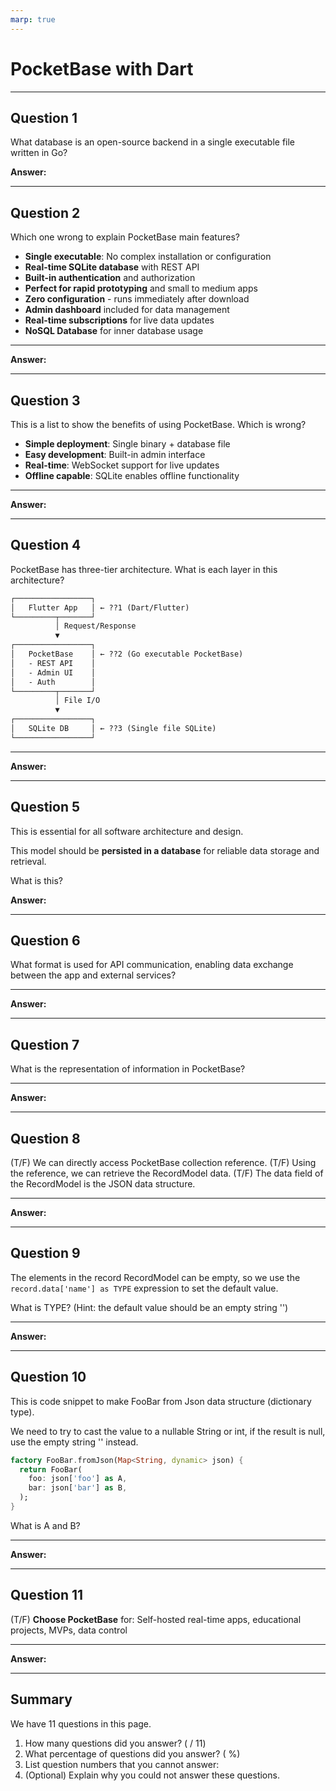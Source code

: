 ```yaml
---
marp: true
---
```


# PocketBase with Dart

---

## Question 1

What database is an open-source backend in a single executable file written in Go?

**Answer:**


---

## Question 2

Which one wrong to explain PocketBase main features?

- **Single executable**: No complex installation or configuration
- **Real-time SQLite database** with REST API
- **Built-in authentication** and authorization
- **Perfect for rapid prototyping** and small to medium apps
- **Zero configuration** - runs immediately after download
- **Admin dashboard** included for data management
- **Real-time subscriptions** for live data updates
- **NoSQL Database** for inner database usage

---

**Answer:**


---

## Question 3

This is a list to show the benefits of using PocketBase. Which is wrong?

- **Simple deployment**: Single binary + database file
- **Easy development**: Built-in admin interface
- **Real-time**: WebSocket support for live updates
- **Offline capable**: SQLite enables offline functionality

---

**Answer:**


---

## Question 4

PocketBase has three-tier architecture. What is each layer in this architecture?

```txt
┌─────────────────┐
│   Flutter App   │ ← ??1 (Dart/Flutter)
└─────────┬───────┘
          │ Request/Response
          ▼
┌─────────────────┐
│   PocketBase    │ ← ??2 (Go executable PocketBase)
│   - REST API    │
│   - Admin UI    │
│   - Auth        │
└─────────┬───────┘
          │ File I/O
          ▼
┌─────────────────┐
│   SQLite DB     │ ← ??3 (Single file SQLite)
└─────────────────┘
```

---

**Answer:**


---

## Question 5

This is essential for all software architecture and design.

This model should be **persisted in a database** for reliable data storage and retrieval.

What is this?

**Answer:**


---

## Question 6

What format is used for API communication, enabling data exchange between the app and external services?

---

**Answer:**


---

## Question 7

What is the representation of information in PocketBase?

---

**Answer:**


---

## Question 8

(T/F) We can directly access PocketBase collection reference.
(T/F) Using the reference, we can retrieve the RecordModel data.
(T/F) The data field of the RecordModel is the JSON data structure.

---

**Answer:**


---

## Question 9

The elements in the record RecordModel can be empty, so we use the `record.data['name'] as TYPE` expression to set the default value.

What is TYPE? (Hint: the default value should be an empty string '')

---

**Answer:**


---

## Question 10

This is code snippet to make FooBar from Json data structure (dictionary type).

We need to try to cast the value to a nullable String or int, if the result is null, use the empty string '' instead.

```dart
factory FooBar.fromJson(Map<String, dynamic> json) {
  return FooBar(
    foo: json['foo'] as A,
    bar: json['bar'] as B,
  );
}
```

What is A and B?

---

**Answer:**


---

## Question 11

(T/F) **Choose PocketBase** for: Self-hosted real-time apps, educational projects, MVPs, data control

---

**Answer:**


---

## Summary

We have 11 questions in this page.

1. How many questions did you answer? ( / 11)
2. What percentage of questions did you answer? (  %)
3. List question numbers that you cannot answer:
4. (Optional) Explain why you could not answer these questions.
